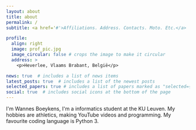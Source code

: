 ```yaml
---
layout: about
title: about
permalink: /
subtitle: <a href='#'>Affiliations. Address. Contacts. Moto. Etc.</a>

profile:
  align: right
  image: prof_pic.jpg
  image_circular: false # crops the image to make it circular
  address: >
    <p>Heverlee, Vlaams Brabant, België</p>

news: true  # includes a list of news items
latest_posts: true  # includes a list of the newest posts
selected_papers: true # includes a list of papers marked as "selected={true}"
social: true  # includes social icons at the bottom of the page
---
```


I'm Wannes Boeykens, I'm a informatics student at the KU Leuven. My hobbies are athletics, making YouTube videos and programming. My favourite coding language is Python 3.